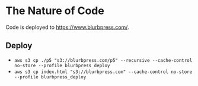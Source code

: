 # The Nature of Code

Code is deployed to https://www.blurbpress.com/.

## Deploy

- `aws s3 cp ./p5 "s3://blurbpress.com/p5" --recursive --cache-control no-store --profile blurbpress_deploy`
- `aws s3 cp index.html "s3://blurbpress.com" --cache-control no-store --profile blurbpress_deploy`
